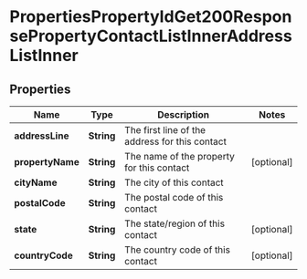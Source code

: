 

# PropertiesPropertyIdGet200ResponsePropertyContactListInnerAddressListInner


## Properties

| Name | Type | Description | Notes |
|------------ | ------------- | ------------- | -------------|
|**addressLine** | **String** | The first line of the address for this contact |  |
|**propertyName** | **String** | The name of the property for this contact |  [optional] |
|**cityName** | **String** | The city of this contact |  |
|**postalCode** | **String** | The postal code of this contact |  |
|**state** | **String** | The state/region of this contact |  [optional] |
|**countryCode** | **String** | The country code of this contact |  [optional] |



